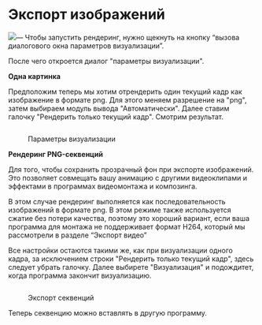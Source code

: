 # Экспорт изображений

&#x20;![](https://lh7-us.googleusercontent.com/kTYwUraBI8kj83clUgg4txHVOE4VlGyw-atST0FX-Cj5l7O8rx-KkSjCknBXDK47npWARZSGnGXpZ\_hX-laSjv3nqKe93JmcShDeaC1B6mINF-qQMlezAxMKYprq8e4vvK15wNE8uh4jmXPnJe74LoU)— Чтобы запустить рендеринг, нужно щекнуть на кнопку “вызова диалогового окна параметров визуализации”.

После чего откроется диалог "параметры визуализации".

**Одна картинка**

Предположим теперь мы хотим отрендерить один текущий кадр как изображение в формате png. Для этого меняем разрешение на "png", затем выбираем модуль вывода "Автоматически". Далее ставим галочку "Рендерить только текущий кадр". Смотрим результат.

<figure><img src="https://lh7-us.googleusercontent.com/d37he1ujA8IND-BK5Pxtpg4AezYW2R3KbRntskrUurNzT1_bjl1pVR8SlQRnKe3t4aUGAML7cL4BCPAj-iKGhqDqcrPIbR_lxUIkLPfcFea3avbJG_aoEzMGv1xk3yxYatuIWufWfJDeSwfHKLqU-hM" alt=""><figcaption><p>Параметры визуализации</p></figcaption></figure>

**Рендеринг PNG-секвенций**

Для того, чтобы сохранить прозрачный фон при экспорте  изображений. Это позволяет совмещать вашу анимацию с другими видеоклипами и эффектами в программах видеомонтажа и композинга.

В этом случае рендеринг выполняется как последовательность изображений в формате png. В этом режиме также используется сжатие без потери качества, поэтому это хороший вариант, если ваша программа для монтажа не поддерживает формат H264, который мы рассмотрели в разделе “Экспорт видео”&#x20;

Все настройки остаются такими же, как при визуализации одного кадра, за исключением строки "Рендерить только текущий кадр", здесь следует убрать галочку. Далее выбирете "Визуализация" и подождитет, когда программа закончит визуализацию.

<figure><img src="https://lh7-us.googleusercontent.com/uBv7VOTh9mhVGn0neXE1u5nGXvcKDnwrLfVzoVVYYwaaNOh2_SwO7wFKYUbIV4ORTrftmJNAHlnJcyiltnKhQXlDXr3W4LZxFMfp9Ho7R9JDmql8C1n_QFSU0Z9-jfxAZggjb-oUYFcJWvuAWy-zc2o" alt=""><figcaption><p>Экспорт секвенций</p></figcaption></figure>

Теперь секвенцию можно вставлять в другую программу.
